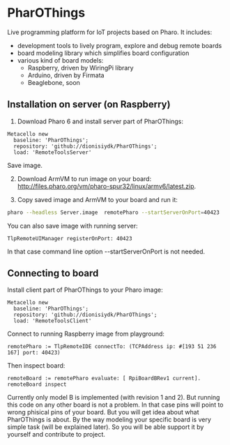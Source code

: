 # PharOThings

Live programming platform for IoT projects based on Pharo.
It includes:
- development tools to lively program, explore and debug remote boards
- board modeling library which simplifies board configuration
- various kind of board models:
    - Raspberry, driven by WiringPi library
    - Arduino, driven by Firmata
    - Beaglebone, soon

## Installation on server (on Raspberry)

1) Download Pharo 6 and install server part of PharOThings:
```Smalltalk
Metacello new
  baseline: 'PharOThings';
  repository: 'github://dionisiydk/PharOThings';
  load: 'RemoteToolsServer'
```
Save image.

2) Download ArmVM to run image on your board: http://files.pharo.org/vm/pharo-spur32/linux/armv6/latest.zip.

3) Copy saved image and ArmVM to your board and run it:
```bash
pharo --headless Server.image  remotePharo --startServerOnPort=40423
```
You can also save image with running server:
```Smalltalk
TlpRemoteUIManager registerOnPort: 40423
```
In that case command line option --startServerOnPort is not needed.

## Connecting to board
Install client part of PharOThings to your Pharo image:
```Smalltalk
Metacello new
  baseline: 'PharOThings';
  repository: 'github://dionisiydk/PharOThings';
  load: 'RemoteToolsClient'
```
Connect to running Raspberry image from playground:
```Smalltalk
remotePharo := TlpRemoteIDE connectTo: (TCPAddress ip: #[193 51 236 167] port: 40423)
```
Then inspect board:
```Smalltalk
remoteBoard := remotePharo evaluate: [ RpiBoardBRev1 current].
remoteBoard inspect
```
Currently only model B is implemented (with revision 1 and 2). But running this code on any other board is not a problem. In that case pins will point to wrong phisical pins of your board. But you will get idea about what PharOThings is about.
By the way modeling your specific board is very simple task (will be explained later). So you will be able support it by yourself and contribute to project.



